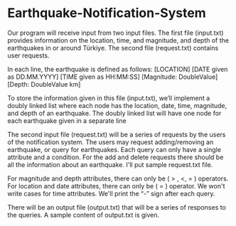 # Earthquake-Notification-System

Our program will receive input from two input files. The first file (input.txt) provides information on the location, time, and magnitude, and depth of the earthquakes in or around Türkiye. The second file (request.txt) contains user requests.

In each line, the earthquake is defined as follows:
[LOCATION] [DATE given as DD.MM.YYYY] [TIME given as HH:MM:SS] [Magnitude: DoubleValue] [Depth: DoubleValue km]

To store the information given in this file (input.txt), we’ll implement a doubly linked list where each node has the location, date, time, magnitude, and depth of an earthquake. The doubly linked list will have one node for each earthquake given in a separate line

The second input file (request.txt) will be a series of requests by the users of the notification system. The users may request adding/removing an earthquake, or query for earthquakes. Each query can only have a single attribute and a condition. For the add and delete requests there should be all the information about an earthquake. I'll put sample request.txt file.

For magnitude and depth attributes, there can only be ( > , <, = ) operators.
For location and date attributes, there can only be ( = ) operator.
We won't write cases for time attributes.
We'll print the “-” sign after each query.

There will be an output file (output.txt) that will be a series of responses to the queries. A sample content of output.txt is given.
